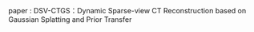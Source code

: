 paper :  DSV-CTGS：Dynamic Sparse-view CT Reconstruction  based on Gaussian Splatting and Prior Transfer
